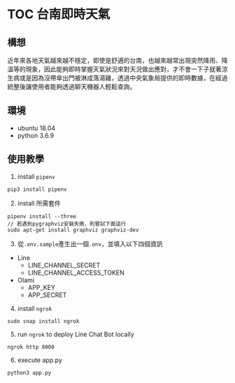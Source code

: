 # TOC 台南即時天氣
## 構想
近年來各地天氣越來越不穩定，即使是舒適的台南，也越來越常出現突然降雨、降溫等的現象，因此能夠即時掌握天氣狀況來對天況做出應對，才不會一下子就著涼生病或是因為沒帶傘出門被淋成落湯雞，透過中央氣象局提供的即時數據，在經過統整後讓使用者能夠透過聊天機器人輕鬆查詢。
## 環境
- ubuntu 18.04
- python 3.6.9
## 使用教學
1. install `pipenv`
```shell
pip3 install pipenv
```
2. install 所需套件
```shell
pipenv install --three
// 若遇到pygraphviz安裝失敗，則嘗試下面這行
sudo apt-get install graphviz graphviz-dev
```
3. 從`.env.sample`產生出一個`.env`，並填入以下四個資訊

- Line
    - LINE_CHANNEL_SECRET
    - LINE_CHANNEL_ACCESS_TOKEN
- Olami
    - APP_KEY
    - APP_SECRET
4. install `ngrok`

```shell
sudo snap install ngrok
```
5. run `ngrok` to deploy Line Chat Bot locally
```shell
ngrok http 8000
```
6. execute app.py
```shell
python3 app.py
```
